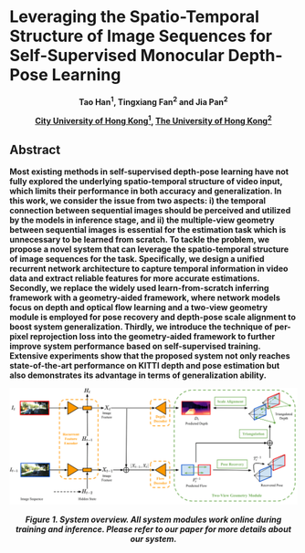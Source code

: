 # Leveraging the Spatio-Temporal Structure of Image Sequences for Self-Supervised Monocular Depth-Pose Learning
<p align="center">
    <b>Tao Han<sup>1</sup>, Tingxiang Fan<sup>2</sup> and Jia Pan<sup>2</sup>
</p>
<p align="center">
    <b><a href="https://www.cityu.edu.hk/">City University of Hong Kong<sup>1</sup></a>, <a href="https://www.hku.hk/">The University of Hong Kong<sup>2</sup></a></b>
</p>

## Abstract

Most existing methods in self-supervised depth-pose learning have not fully explored the underlying spatio-temporal structure of video input, which limits their performance in both accuracy and generalization. In this work, we consider the issue from two aspects: i) the temporal connection between sequential images should be perceived and utilized by the models in inference stage, and ii) the multiple-view geometry between sequential images is essential for the estimation task which is unnecessary to be learned from scratch. To tackle the problem, we propose a novel system that can leverage the spatio-temporal structure of image sequences for the task. Specifically, we design a unified recurrent network architecture to capture temporal information in video data and extract reliable features for more accurate estimations. Secondly, we replace the widely used learn-from-scratch inferring framework with a geometry-aided framework, where network models focus on depth and optical flow learning and a two-view geometry module is employed for pose recovery and depth-pose scale alignment to boost system generalization. Thirdly, we introduce the technique of per-pixel reprojection loss into the geometry-aided framework to further improve system performance based on self-supervised training. Extensive experiments show that the proposed system not only reaches state-of-the-art performance on KITTI depth and pose estimation but also demonstrates its advantage in terms of generalization ability.

![overview](figs/fig_overview.png)

<p align="center">
    <i>Figure 1. System overview. All system modules work online during training and inference. Please refer to our paper for more details about our system.</i>
</p>

